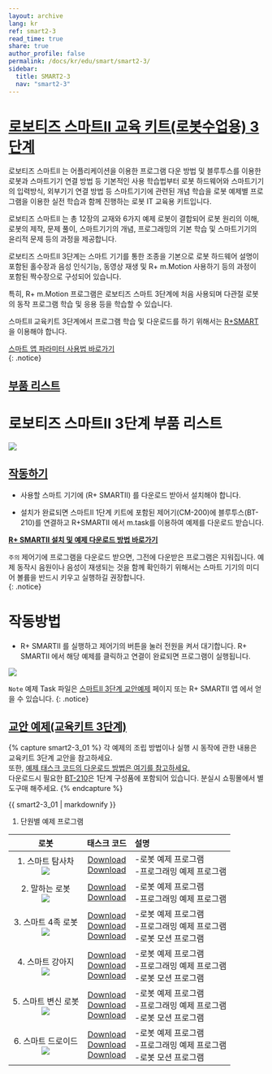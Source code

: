 ```yaml
---
layout: archive
lang: kr
ref: smart2-3
read_time: true
share: true
author_profile: false
permalink: /docs/kr/edu/smart/smart2-3/
sidebar:
  title: SMART2-3
  nav: "smart2-3"
---
```


# [로보티즈 스마트Ⅱ 교육 키트(로봇수업용) 3단계](#로보티즈-스마트Ⅱ-교육-키트-로봇수업용-3단계)


로보티즈 스마트Ⅱ 는 어플리케이션을 이용한 프로그램 다운 방법 및 블루투스를 이용한 로봇과 스마트기기 연결 방법 등 기본적인 사용 학습법부터 로봇 하드웨어와 스마트기기의 입력방식, 외부기기 연결 방법 등 스마트기기에 관련된 개념 학습을 로봇 예제별 프로그램을 이용한 실전 학습과 함께 진행하는 로봇 IT 교육용 키트입니다.

로보티즈 스마트Ⅱ 는 총 12장의 교재와 6가지 예제 로봇이 결합되어 로봇 원리의 이해, 로봇의 제작, 문제 풀이, 스마트기기의 개념, 프로그래밍의 기본 학습 및 스마트기기의 윤리적 문제 등의 과정을 제공합니다.

로보티즈 스마트Ⅱ  3단계는 스마트 기기를 통한 조종을 기본으로 로봇 하드웨어 설명이 포함된 홀수장과 음성 인식기능, 동영상 재생 및 R+ m.Motion 사용하기 등의 과정이 포함된 짝수장으로 구성되어 있습니다.  

특히, R+ m.Motion 프로그램은 로보티즈 스마트 3단계에 처음 사용되며 다관절 로봇의 동작 프로그램 학습 및 응용 등을 학습할 수 있습니다.

스마트Ⅱ  교육키트 3단계에서 프로그램 학습 및 다운로드를 하기 위해서는 [R+SMART] 을 이용해야 합니다.


[스마트 앱 파라미터 사용법 바로가기]  
{: .notice}


## [부품 리스트](#부품-리스트)

# 로보티즈 스마트Ⅱ 3단계 부품 리스트

 ![](/assets/images/edu/smart/smart2-3_partlist.jpg)


## [작동하기](#작동하기)


- 사용할 스마트 기기에 (R+ SMARTⅡ) 를 다운로드 받아서 설치해야 합니다.

- 설치가 완료되면 스마트Ⅱ 1단계 키트에 포함된 제어기(CM-200)에 블루투스(BT-210)를 연결하고 R+SMARTⅡ 에서 m.task를 이용하여 예제를 다운로드 받습니다.

**[R+ SMARTⅡ 설치 및 예제 다운로드 방법 바로가기]**

`주의` 제어기에 프로그램을 다운로드 받으면, 그전에 다운받은 프로그램은 지워집니다.
예제 동작시 음원이나 음성이 재생되는 것을 함께 확인하기 위해서는 스마트 기기의 미디어 볼륨을 반드시 키우고 실행하길 권장합니다.  
{: .notice}

# 작동방법

- R+ SMARTⅡ 를 실행하고 제어기의 버튼을 눌러 전원을 켜서 대기합니다. R+ SMARTⅡ 에서 해당 예제를 클릭하고 연결이 완료되면 프로그램이 실행됩니다.

 ![](/assets/images/edu/smart/cm_200_7.jpg)

`Note` 예제 Task 파일은 [스마트Ⅱ 3단계 교안예제] 페이지 또는 R+ SMARTⅡ 앱 에서 얻을 수 있습니다.
{: .notice}

## [교안 예제(교육키트 3단계)](#교안-예제-교육키트-3단계)

{% capture smart2-3_01 %}
각 예제의 조립 방법이나 실행 시 동작에 관한 내용은 교육키트 3단계 교안을 참고하세요.  
또한, [예제 태스크 코드의 다운로드 방법은 여기를 참고하세요.]  
다운로드시 필요한 [BT-210]은 1단계 구성품에 포함되어 있습니다. 분실시 쇼핑몰에서 별도구매 해주세요.
{% endcapture %}

<div class="notice">{{ smart2-3_01 | markdownify }}</div>

1. 단원별 예제 프로그램

|로봇|태스크 코드|설명|
| :---: | :-----: | :--- |
|1. 스마트 탐사차<br />![](/assets/images/edu/smart/01_smart2_l3_smartexplorer.png)|[Download][01_SMARTⅡ_L3_SMARTEXPLORER_KR.tsk]<br />[Download][02_SMARTⅡ_L3_tts_test_KR.tsk]|-로봇 예제 프로그램<br />-프로그래밍 예제 프로그램|
|2. 말하는 로봇<br /> ![](/assets/images/edu/smart/01_smart2_l3_talkingrobot.png)|[Download][01_SMARTⅡ_L3_TALKINGROBOT_KR.tsk]<br />[Download][02_SMARTⅡ_L3_speechrecognition_test_KR.tsk]|-로봇 예제 프로그램<br />-프로그래밍 예제 프로그램|
|3. 스마트 4족 로봇<br />![](/assets/images/edu/smart/01_smart2_l3_quadrupedrobot.png)|[Download][01_SMARTⅡ_L3_QUADRUPEDROBOT_KR.tsk]<br />[Download][02_SMARTⅡ _L3_motion_test_KR.tsk]<br />[Download][SMARTⅡ _L3_QUADRUPEDROBOT.mtnx]|-로봇 예제 프로그램<br />-프로그래밍 예제 프로그램<br />-로봇 모션 프로그램|
|4. 스마트 강아지<br />![](/assets/images/edu/smart/01_smart2_l3_smartpuppy.png)|[Download][01_SMARTⅡ_L3_SMARTPUPPY_KR.tsk]<br />[Download][02_SMARTⅡ_L3_audio_test_KR.tsk]<br />[Download][SMARTⅡ_L3_SMARTPUPPY.mtnx]|-로봇 예제 프로그램<br />-프로그래밍 예제 프로그램<br />-로봇 모션 프로그램|
|5. 스마트 변신 로봇<br />![](/assets/images/edu/smart/01_smart2_l3_transformationrobot.png)|[Download][01_SMARTⅡ_L3_TRANSFORMATIONROBOT_KR.tsk]<br />[Download][02_SMARTⅡ_L3_video_test_KR.tsk]<br />[Download][SMARTⅡ_L3_TRANSFORMATIONROBOT.mtnx]|-로봇 예제 프로그램<br />-프로그래밍 예제 프로그램<br />-로봇 모션 프로그램|
|6. 스마트 드로이드<br />![](/assets/images/edu/smart/01_smart2_l3_smartdroid.png)|[Download][01_SMARTⅡ_L3_SMARTDROID_KR.tsk]<br />[Download][02_SMARTⅡ_L3_gesture_test_KR.tsk]<br />[Download][SMARTⅡ_L3_SMARTDROID.mtnx]|-로봇 예제 프로그램<br />-프로그래밍 예제 프로그램<br />-로봇 모션 프로그램|

[R+SMART]: ??
[스마트 앱 파라미터 사용법 바로가기]: ???
[스마트Ⅱ 3단계 교안예제]: ???
[R+ SMARTⅡ 설치 및 예제 다운로드 방법 바로가기]: ?
[스마트Ⅱ 2단계 교안예제]: ??
[예제 태스크 코드의 다운로드 방법은 여기를 참고하세요.]: ???
[BT-210]: ???
[01_SMARTⅡ_L3_SMARTEXPLORER_KR.tsk]: http://support.robotis.com/ko/baggage_files/smart/01_smart2_l3_smartexplorer_kr.tsk
[02_SMARTⅡ_L3_tts_test_KR.tsk]: http://support.robotis.com/ko/baggage_files/smart/02_smart_l3_tts_test_kr.tsk
[01_SMARTⅡ_L3_TALKINGROBOT_KR.tsk]: http://support.robotis.com/ko/baggage_files/smart/01_smart2_l3_talkingrobot_kr.tsk
[02_SMARTⅡ_L3_speechrecognition_test_KR.tsk]: http://support.robotis.com/ko/baggage_files/smart/02_smart2_l3_speechrecognition_test_kr.tsk
[01_SMARTⅡ_L3_QUADRUPEDROBOT_KR.tsk]: http://support.robotis.com/ko/baggage_files/smart2/01_smart2_l3_quadrupedrobot_kr.tsk
[02_SMARTⅡ _L3_motion_test_KR.tsk]: http://support.robotis.com/ko/baggage_files/smart2/02_smart%E2%85%A1_l3_motion_test_kr.tsk
[SMARTⅡ _L3_QUADRUPEDROBOT.mtnx]: http://support.robotis.com/ko/baggage_files/smart2/smart2_l3_quadrupedrobot.mtnx
[01_SMARTⅡ_L3_SMARTPUPPY_KR.tsk]: http://support.robotis.com/ko/baggage_files/smart2/01_smart2_l3_smartpuppy_kr.tsk
[02_SMARTⅡ_L3_audio_test_KR.tsk]: http://support.robotis.com/ko/baggage_files/smart/02_smart2_l3_audio_test_kr.tsk
[SMARTⅡ_L3_SMARTPUPPY.mtnx]: http://support.robotis.com/ko/baggage_files/smart2/smart2_l3_smartpuppy.mtnx
[01_SMARTⅡ_L3_TRANSFORMATIONROBOT_KR.tsk]:http://support.robotis.com/ko/baggage_files/smart/01_smart2_l3_transformationrobot_kr.tsk
[02_SMARTⅡ_L3_video_test_KR.tsk]: http://support.robotis.com/ko/baggage_files/smart/02_smart_l3_video_test_kr.tsk
[SMARTⅡ_L3_TRANSFORMATIONROBOT.mtnx]: http://support.robotis.com/ko/baggage_files/smart2/smart2_l3_transformationrobot.mtnx
[01_SMARTⅡ_L3_SMARTDROID_KR.tsk]: http://support.robotis.com/ko/baggage_files/smart2/01_smart2_l3_smartdroid_kr.tsk
[02_SMARTⅡ_L3_gesture_test_KR.tsk]: http://support.robotis.com/ko/baggage_files/smart/02_smart2_l3_gesture_test_kr.tsk
[SMARTⅡ_L3_SMARTDROID.mtnx]: http://support.robotis.com/ko/baggage_files/smart2/smart2_l3_smartdroid.mtnx
